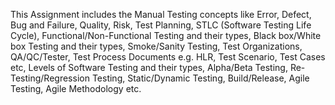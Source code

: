 This Assignment includes the Manual Testing concepts like Error, Defect, Bug and Failure, Quality, Risk, Test Planning, STLC (Software Testing Life Cycle), Functional/Non-Functional Testing and their types, Black box/White box Testing and their types, Smoke/Sanity Testing, Test Organizations, QA/QC/Tester, Test Process Documents e.g. HLR, Test Scenario, Test Cases etc, Levels of Software Testing and their types, Alpha/Beta Testing, Re-Testing/Regression Testing, Static/Dynamic Testing, Build/Release, Agile Testing, Agile Methodology etc.

